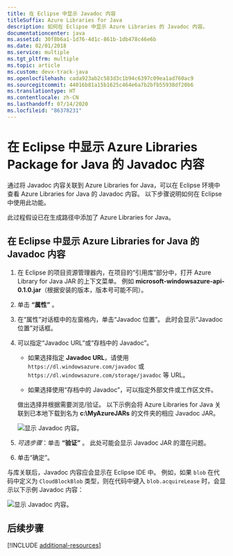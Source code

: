 ```yaml
---
title: 在 Eclipse 中显示 Javadoc 内容
titleSuffix: Azure Libraries for Java
description: 如何在 Eclipse 中显示 Azure Libraries 的 Javadoc 内容。
documentationcenter: java
ms.assetid: 30f8b6a1-1d76-4d1c-861b-1db478c46e6b
ms.date: 02/01/2018
ms.service: multiple
ms.tgt_pltfrm: multiple
ms.topic: article
ms.custom: devx-track-java
ms.openlocfilehash: cada923ab2c583d3c1b94c6397c09ea1ad760ac9
ms.sourcegitcommit: 44016b81a15b1625c464e6a7b2bfb55938df20b6
ms.translationtype: HT
ms.contentlocale: zh-CN
ms.lasthandoff: 07/14/2020
ms.locfileid: "86378231"
---
```

# <a name="displaying-javadoc-content-in-eclipse-for-the-azure-libraries-package-for-java"></a>在 Eclipse 中显示 Azure Libraries Package for Java 的 Javadoc 内容

通过将 Javadoc 内容关联到 Azure Libraries for Java，可以在 Eclipse 环境中查看 Azure Libraries for Java 的 Javadoc 内容。 以下步骤说明如何在 Eclipse 中使用此功能。

此过程假设已在生成路径中添加了 Azure Libraries for Java。

## <a name="to-display-javadoc-content-in-eclipse-for-the-azure-libraries-for-java"></a>在 Eclipse 中显示 Azure Libraries for Java 的 Javadoc 内容

1. 在 Eclipse 的项目资源管理器内，在项目的“引用库”部分中，打开 Azure Library for Java JAR 的上下文菜单。  例如 **microsoft-windowsazure-api-0.1.0.jar**（根据安装的版本，版本号可能不同）。

1. 单击 **“属性”** 。

1. 在“属性”对话框中的左窗格内，单击“Javadoc 位置”。   此时会显示“Javadoc 位置”对话框。 

1. 可以指定“Javadoc URL”或“存档中的 Javadoc”。  

   * 如果选择指定 **Javadoc URL**，请使用 `https://dl.windowsazure.com/javadoc` 或 `https://dl.windowsazure.com/storage/javadoc` 等 URL。

   * 如果选择使用“存档中的 Javadoc”，可以指定外部文件或工作区文件。 

   做出选择并根据需要浏览/验证。 以下示例会将 Azure Libraries for Java 关联到已本地下载到名为 **c:\MyAzureJARs** 的文件夹的相应 Javadoc JAR。

   ![显示 Javadoc 内容。][ic553487]

1. *可选步骤*：单击 **“验证”** 。 此处可能会显示 Javadoc JAR 的潜在问题。

1. 单击“确定”。 

与库关联后，Javadoc 内容应会显示在 Eclipse IDE 中。 例如，如果 `blob` 在代码中定义为 `CloudBlockBlob` 类型，则在代码中键入 `blob.acquireLease` 时，会显示以下示例 Javadoc 内容：

![显示 Javadoc 内容。][ic553488]

## <a name="next-steps"></a>后续步骤

[!INCLUDE [additional-resources](includes/additional-resources.md)]

<!-- URL List -->

<!-- Legacy MSDN URL = https://msdn.microsoft.com/library/azure/hh698319.aspx -->

<!-- IMG List -->

[ic553487]: media/displaying-javadoc-content-for-azure-libraries/ic553487.png
[ic553488]: media/displaying-javadoc-content-for-azure-libraries/ic553488.png
